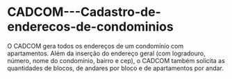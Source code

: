 # CADCOM---Cadastro-de-enderecos-de-condominios
O CADCOM gera todos os endereços de um condomínio com apartamentos.
Além da inserção do endereço geral (com logradouro, número, nome do condomínio, bairro e cep), o CADCOM também solicita  as quantidades de blocos, de andares por bloco e de apartamentos por andar. 
